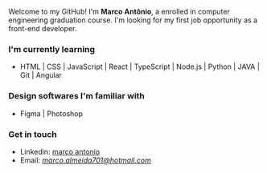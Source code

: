 Welcome to my GitHub! I'm **Marco Antônio**, a enrolled in computer engineering graduation course. I'm looking for my first job opportunity as a front-end developer.

### I'm currently learning
 - HTML | CSS | JavaScript | React | TypeScript | Node.js | Python | JAVA | Git | Angular

### Design softwares I'm familiar with
 - Figma | Photoshop 

### Get in touch
 - Linkedin: <a href = "https://www.linkedin.com/in/marco-antonio-6143a615a/">marco antonio</a>
 - Email: *marco.almeida701@hotmail.com*

